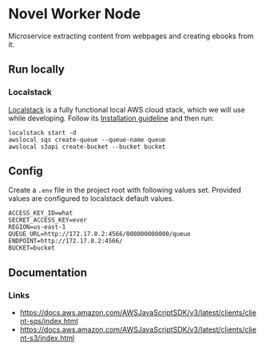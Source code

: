 # Novel Worker Node
Microservice extracting content from webpages and creating ebooks from it.

## Run locally
### Localstack
[Localstack](https://github.com/localstack/localstack) is a fully functional local AWS cloud stack, which we will use while developing.
Follow its [Installation guideline](https://github.com/localstack/localstack#installing) and then run:
```
localstack start -d
awslocal sqs create-queue --queue-name queue
awslocal s3api create-bucket --bucket bucket
```

## Config
Create a `.env` file in the project root with following values set.
Provided values are configured to localstack default values.

```
ACCESS_KEY_ID=what
SECRET_ACCESS_KEY=ever
REGION=us-east-1
QUEUE_URL=http://172.17.0.2:4566/000000000000/queue
ENDPOINT=http://172.17.0.2:4566/
BUCKET=bucket
```

## Documentation
### Links
- https://docs.aws.amazon.com/AWSJavaScriptSDK/v3/latest/clients/client-sqs/index.html
- https://docs.aws.amazon.com/AWSJavaScriptSDK/v3/latest/clients/client-s3/index.html
